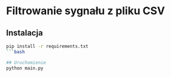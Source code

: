 # Filtrowanie sygnału z pliku CSV

## Instalacja
```bash
pip install -r requirements.txt
```bash

## Uruchomienie
python main.py
